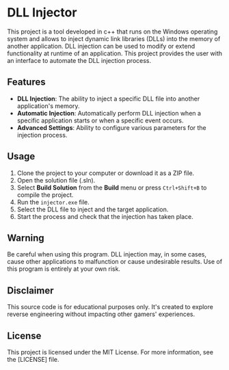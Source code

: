 
# DLL Injector

This project is a tool developed in c++ that runs on the Windows operating system and allows to inject dynamic link libraries (DLLs) into the memory of another application. DLL injection can be used to modify or extend functionality at runtime of an application. This project provides the user with an interface to automate the DLL injection process.

## Features

- **DLL Injection**: The ability to inject a specific DLL file into another application's memory.
- **Automatic Injection**: Automatically perform DLL injection when a specific application starts or when a specific event occurs.
- **Advanced Settings**: Ability to configure various parameters for the injection process.

## Usage

1. Clone the project to your computer or download it as a ZIP file.
2. Open the solution file (.sln).
3. Select **Build Solution** from the **Build** menu or press `Ctrl+Shift+B` to compile the project.
3. Run the `injector.exe` file.
4. Select the DLL file to inject and the target application.
5. Start the process and check that the injection has taken place.

## Warning

Be careful when using this program. DLL injection may, in some cases, cause other applications to malfunction or cause undesirable results. Use of this program is entirely at your own risk.

## Disclaimer 

This source code is for educational purposes only. It's created to explore reverse engineering without impacting other gamers' experiences.

## License

This project is licensed under the MIT License. For more information, see the [LICENSE] file.